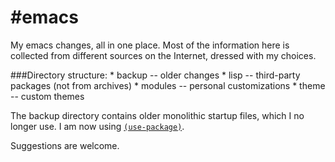 #emacs
=====

My emacs changes, all in one place. Most of the information here is collected from different sources on the Internet,
dressed with my choices.

###Directory structure:
         * backup -- older changes
         * lisp -- third-party packages (not from archives)
         * modules -- personal customizations
         * theme -- custom themes

The backup directory contains older monolithic startup files, which I no longer use. I am now using [```(use-package)```](https://github.com/jwiegley/use-package).

Suggestions are welcome.

